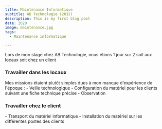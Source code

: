 ```yaml
---
title: Maintenance Informatique
subtitle: AB Technologie (2015)
description: This is my first blog post
date: 2020
image: maintenance.jpg
tags:
  - Maintenance informatique

---
```


<p class="mb-4 text-gray-500 leading-loose">
Lors de mon stage chez AB Technologie, nous étions 1 jour sur 2 soit aux locaux soit chez un client
</p> 


<h3 class="mb-3 text-2xl font-bold font-heading">Travailler dans les locaux</h3>
<p class="text-gray-500 leading-loose">
Mes missions étaient plutôt simples dues à mon manque d'expérience de l'époque :
    - Veille technologique
    - Configuration du matériel pour les clients suivant une fiche technique précise
    - Observation
</p> 
<h3 class="mt-5 mb-3 text-2xl font-bold font-heading">Travailler chez le client</h3>
<p class="text-gray-500 leading-loose">
      - Transport du matériel informatique
      - Installation du matériel sur les différentes postes des clients
</p>